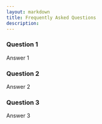 ```yaml
---
layout: markdown
title: Frequently Asked Questions
description: 
---
```


<!-- 
Use Markdown, not HTML.

H1 is from front matter above, not this one in the bottom
# Frequently Asked Questions 
-->

### Question 1

Answer 1

### Question 2

Answer 2

### Question 3

Answer 3

